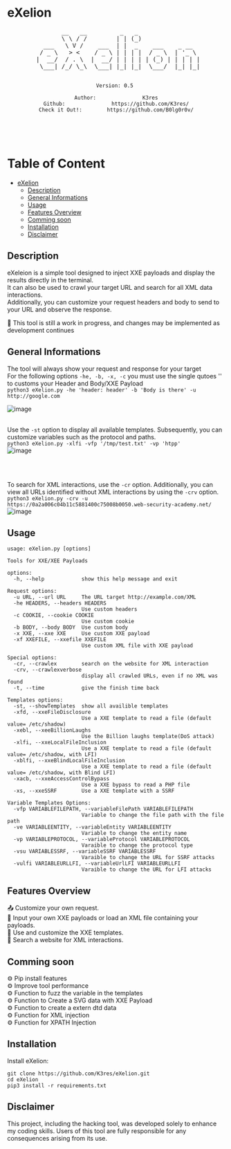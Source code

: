 # eXelion

<div style="text-align: center;">
    <pre>
        __   __         _   _                 
        \ \ / /        | | (_)                
   ___   \ V /    ___  | |  _    ___    _ __  
  / _ \   > <    / _ \ | | | |  / _ \  | '_ \ 
 |  __/  / . \  |  __/ | | | | | (_) | | | | |
  \___| /_/ \_\  \___| |_| |_|  \___/  |_| |_|
                      
    
    Version: 0.5 
            
    Author:               K3res
    Github:               https://github.com/K3res/
    Check it Out!:        https://github.com/B0lg0r0v/
</pre>
</div>

<br/>

# Table of Content
- [eXelion](#eXelion)
  * [Description](#Description)
  * [General Informations](#GeneralInformations)
  * [Usage](#Usage)
  * [Features Overview](#FeaturesOverviewt)
  * [Comming soon](#Commingsoon)
  * [Installation](#Installation)
  * [Disclaimer](#Disclaimer)


## Description

eXeleion is a simple tool designed to inject XXE payloads and display the results directly in the terminal.</br>
It can also be used to crawl your target URL and search for all XML data interactions.</br>
Additionally, you can customize your request headers and body to send to your URL and observe the response.</br>

🔧 This tool is still a work in progress, and changes may be implemented as development continues</br>


## General Informations
The tool will always show your request and response for your target </br>
For the following options `-he, -b, -x, -c` you must use the single qutoes '' to customs your Header and Body/XXE Payload </br>
`python3 eXelion.py -he 'header: header' -b 'Body is there' -u http://google.com`</br>

![image](https://github.com/user-attachments/assets/41ba3704-21fb-4f40-8296-746791cc7700)
</br>
</br>



Use the `-st` option to display all available templates. Subsequently, you can customize variables such as the protocol and paths.</br>
`python3 eXelion.py -xlfi -vfp '/tmp/test.txt' -vp 'htpp'`</br>
![image](https://github.com/user-attachments/assets/2a1afa5b-08c1-4c53-a076-1f989a69b119)

</br>
</br>

To search for XML interactions, use the `-cr` option. Additionally, you can view all URLs identified without XML interactions by using the `-crv` option.</br>
`python3 eXelion.py -crv -u https://0a2a006c04b11c5881400c75008b0050.web-security-academy.net/`</br>
![image](https://github.com/user-attachments/assets/00027aee-9f79-4597-b88a-29fceaea3c1d)



## Usage
```
usage: eXelion.py [options]

Tools for XXE/XEE Payloads

options:
  -h, --help            show this help message and exit

Request options:
  -u URL, --url URL     The URL target http://example.com/XML
  -he HEADERS, --headers HEADERS
                        Use custom headers
  -c COOKIE, --cookie COOKIE
                        Use custom cookie
  -b BODY, --body BODY  Use custom body
  -x XXE, --xxe XXE     Use custom XXE payload
  -xf XXEFILE, --xxefile XXEFILE
                        Use custom XML file with XXE payload

Special options:
  -cr, --crawlex        search on the website for XML interaction
  -crv, --crawlexverbose
                        display all crawled URLs, even if no XML was found
  -t, --time            give the finish time back

Templates options:
  -st, --showTemplates  show all availible templates
  -xfd, --xxeFileDisclosure
                        Use a XXE template to read a file (default value= /etc/shadow)
  -xebl, --xeeBillionLaughs
                        Use the Billion laughs template(DoS attack)
  -xlfi, --xxeLocalFileInclusion
                        Use a XXE template to read a file (default value= /etc/shadow, with LFI)
  -xblfi, --xxeBlindLocalFileInclusion
                        Use a XXE template to read a file (default value= /etc/shadow, with Blind LFI)
  -xacb, --xxeAccessControlBypass
                        Use a XXE bypass to read a PHP file
  -xs, --xxeSSRF        Use a XXE template with a SSRF

Variable Templates Options:
  -vfp VARIABLEFILEPATH, --variableFilePath VARIABLEFILEPATH
                        Variable to change the file path with the file path
  -ve VARIABLEENTITY, --variableEntity VARIABLEENTITY
                        Variable to change the entity name
  -vp VARIABLEPROTOCOL, --variableProtocol VARIABLEPROTOCOL
                        Varaible to change the protocol type
  -vsu VARIABLESSRF, --variableSSRF VARIABLESSRF
                        Varaible to change the URL for SSRF attacks
  -vulfi VARIABLEURLLFI, --variableUrlLFI VARIABLEURLLFI
                        Varaible to change the URL for LFI attacks
 ```                                                                      

## Features Overview
📤 Customize your own request.</br>
📑 Input your own XXE payloads or load an XML file containing your payloads.</br>
📝 Use and customize the XXE templates.</br>
🔎 Search a website for XML interactions.</br>
 

## Comming soon
⚙️ Pip install features</br>
⚙️ Improve tool performance</br>
⚙️ Function to fuzz the variable in the templates</br>
⚙️ Function to Create a SVG data with XXE Payload</br>
⚙️ Function to create a extern dtd data</br>
⚙️ Function for XML injection</br>
⚙️ Function for XPATH Injection</br>



## Installation

Install eXelion:

```install
git clone https://github.com/K3res/eXelion.git
cd eXelion
pip3 install -r requirements.txt
```



## Disclaimer
This project, including the hacking tool, was developed solely to enhance my coding skills. Users of this tool are fully responsible for any consequences arising from its use.
